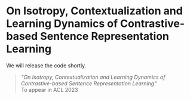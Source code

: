 # On Isotropy, Contextualization and Learning Dynamics of Contrastive-based Sentence Representation Learning
We will release the code shortly.

> _"On Isotropy, Contextualization and Learning Dynamics of Contrastive-based Sentence Representation Learning"_  
> To appear in ACL 2023
